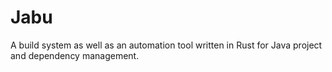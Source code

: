 # Jabu
A build system as well as an automation tool written in Rust for Java project and dependency management.